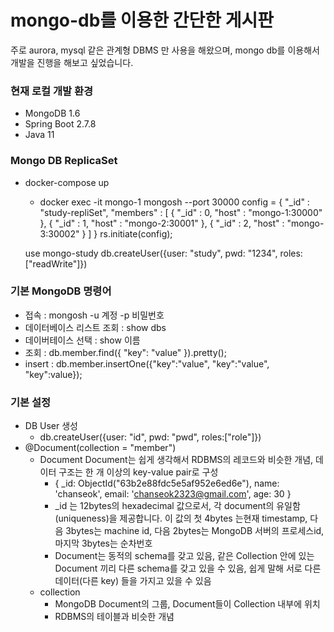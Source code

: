 # mongo-db를 이용한 간단한 게시판 
주로 aurora, mysql 같은 관계형 DBMS 만 사용을 해왔으며, mongo db를 이용해서 개발을 진행을 해보고 싶었습니다.

### 현재 로컬 개발 환경
- MongoDB 1.6
- Spring Boot 2.7.8
- Java 11

### Mongo DB ReplicaSet
- docker-compose up
  - docker exec -it mongo-1 mongosh --port 30000
  config = {
    "_id" : "study-repliSet", 
    "members" : [
        {
          "_id" : 0,
          "host" : "mongo-1:30000"
        },
        {
          "_id" : 1,
          "host" : "mongo-2:30001"
        },
        {
            "_id" : 2,
            "host" : "mongo-3:30002"
        }
    ]
  }
  rs.initiate(config);

  use mongo-study
  db.createUser({user: "study", pwd: "1234", roles:["readWrite"]})

### 기본 MongoDB 명령어
- 접속 : mongosh -u 계정 -p 비밀번호
- 데이터베이스 리스트 조회 : show dbs
- 데이버테이스 선택 : show 이름
- 조회 : db.member.find({ "key": "value" }).pretty();
- insert : db.member.insertOne({"key":"value", "key":"value", "key":value});

### 기본 설정
- DB User 생성
    - db.createUser({user: "id", pwd: "pwd", roles:["role"]})
- @Document(collection = "member")
    - Document 
        Document는 쉽게 생각해서 RDBMS의 레코드와 비슷한 개념, 데이터 구조는 한 개 이상의 key-value pair로 구성
      - {
        _id: ObjectId("63b2e88fdc5e5af952e6ed6e"),
        name: 'chanseok',
        email: 'chanseok2323@gmail.com',
        age: 30
        }
      - _id 는 12bytes의 hexadecimal 값으로서, 각 document의 유일함(uniqueness)을 제공합니다.
      이 값의 첫 4bytes 는현재 timestamp, 다음 3bytes는 machine id, 다음 2bytes는 MongoDB 서버의 프로세스id, 마지막 3bytes는 순차번호
      - Document는 동적의 schema를 갖고 있음, 같은 Collection 안에 있는 Document 끼리 다른 schema를 갖고 있을 수 있음, 쉽게 말해 서로 다른 데이터(다른 key) 들을 가지고 있을 수 있음
    - collection 
        - MongoDB Document의 그룹, Document들이 Collection 내부에 위치
        - RDBMS의 테이블과 비슷한 개념
